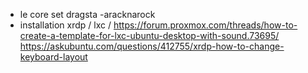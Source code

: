 - le core set dragsta
-aracknarock
- installation xrdp / lxc / 
	https://forum.proxmox.com/threads/how-to-create-a-template-for-lxc-ubuntu-desktop-with-sound.73695/
	https://askubuntu.com/questions/412755/xrdp-how-to-change-keyboard-layout